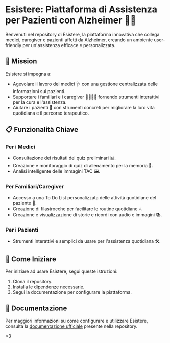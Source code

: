 # Esistere: Piattaforma di Assistenza per Pazienti con Alzheimer 🧠💜

Benvenuti nel repository di Esistere, la piattaforma innovativa che collega medici, caregiver e pazienti affetti da Alzheimer, creando un ambiente user-friendly per un'assistenza efficace e personalizzata.

## 🌟 Mission
Esistere si impegna a:
- Agevolare il lavoro dei medici 🩺 con una gestione centralizzata delle informazioni sui pazienti.
- Supportare i familiari e i caregiver 👨‍👩‍👧‍👦 fornendo strumenti interattivi per la cura e l'assistenza.
- Aiutare i pazienti 👴 con strumenti concreti per migliorare la loro vita quotidiana e il percorso terapeutico.

## 📋 Funzionalità Chiave

### Per i Medici
- Consultazione dei risultati dei quiz preliminari 📊.
- Creazione e monitoraggio di quiz di allenamento per la memoria 🧩.
- Analisi intelligente delle immagini TAC 🖼️.

### Per Familiari/Caregiver
- Accesso a una To Do List personalizzata delle attività quotidiane del paziente 📝.
- Creazione di filastrocche per facilitare le routine quotidiane 🎶.
- Creazione e visualizzazione di storie e ricordi con audio e immagini 📚.

### Per i Pazienti
- Strumenti interattivi e semplici da usare per l'assistenza quotidiana 🛠️.

## 🚀 Come Iniziare

Per iniziare ad usare Esistere, segui queste istruzioni:

1. Clona il repository.
2. Installa le dipendenze necessarie.
3. Segui la documentazione per configurare la piattaforma.

## 📖 Documentazione

Per maggiori informazioni su come configurare e utilizzare Esistere, consulta la [documentazione ufficiale](#) presente nella repository.

<3
